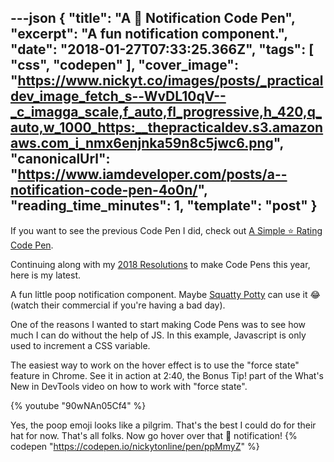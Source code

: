 ---json
{
  "title": "A 💩 Notification Code Pen",
  "excerpt": "A fun notification component.",
  "date": "2018-01-27T07:33:25.366Z",
  "tags": [
    "css",
    "codepen"
  ],
  "cover_image": "https://www.nickyt.co/images/posts/_practicaldev_image_fetch_s--WvDL10qV--_c_imagga_scale,f_auto,fl_progressive,h_420,q_auto,w_1000_https:__thepracticaldev.s3.amazonaws.com_i_nmx6enjnka59n8c5jwc6.png",
  "canonicalUrl": "https://www.iamdeveloper.com/posts/a--notification-code-pen-4o0n/",
  "reading_time_minutes": 1,
  "template": "post"
}
---

If you want to see the previous Code Pen I did, check out [A Simple ⭐ Rating Code Pen](https://dev.to/nickytonline/quick-simple-rating-code-pen-3ecp).

Continuing along with my [2018 Resolutions](https://dev.to/nickytonline/2018-resolutions-1deo) to make Code Pens this year, here is my latest.

A fun little poop notification component. Maybe [Squatty Potty](https://www.squattypotty.com) can use it 😂 (watch their commercial if you're having a bad day).

One of the reasons I wanted to start making Code Pens was to see how much I can do without the help of JS. In this example, Javascript is only used to increment a CSS variable.

The easiest way to work on the hover effect is to use the "force state" feature in Chrome. See it in action at 2:40, the Bonus Tip! part of the What's New in DevTools video on how to work with "force state".

{% youtube "90wNAn05Cf4" %}

Yes, the poop emoji looks like a pilgrim. That's the best I could do for their hat for now. That's all folks. Now go hover over that 💩 notification!
{% codepen "https://codepen.io/nickytonline/pen/ppMmyZ" %}
